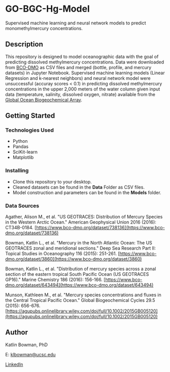 # GO-BGC-Hg-Model

Supervised machine learning and neural network models to predict monomethylmercury concentrations.

## Description

This repository is designed to model oceanographic data with the goal of predicting dissolved methylmercury concentrations. Data were downloaded from [BCO-DMO](https://www.bco-dmo.org/) as CSV files and merged (bottle, profile, and mercury datasets) in Jupyter Notebook. Supervised machine learning models (Linear Regression and k-nearest neighbors) and neural network model were unsuccessful (accuray scores < 0.1) in predicting dissolved methylmercury concentrations in the upper 2,000 meters of the water column given input data (temperature, salinity, dissolved oxygen, nitrate) available from the [Global Ocean Biogeochemical Array](https://www.go-bgc.org/floats). 

## Getting Started

### Technologies Used 

* Python
* Pandas
* SciKit-learn
* Matplotlib

### Installing

* Clone this repository to your desktop.
* Cleaned datasets can be found in the **Data** Folder as CSV files.
* Model construction and parameters can be found in the **Models** folder.

### Data Sources

Agather, Alison M., et al. "US GEOTRACES: Distribution of Mercury Species in the Western Arctic Ocean." American Geophysical Union 2016 (2016): CT34B-0184. [https://www.bco-dmo.org/dataset/738136](https://www.bco-dmo.org/dataset/738136)

Bowman, Katlin L., et al. "Mercury in the North Atlantic Ocean: The US GEOTRACES zonal and meridional sections." Deep Sea Research Part II: Topical Studies in Oceanography 116 (2015): 251-261. [https://www.bco-dmo.org/dataset/3860](https://www.bco-dmo.org/dataset/3860) 

Bowman, Katlin L., et al. "Distribution of mercury species across a zonal section of the eastern tropical South Pacific Ocean (US GEOTRACES GP16)." Marine Chemistry 186 (2016): 156-166. [https://www.bco-dmo.org/dataset/643494](https://www.bco-dmo.org/dataset/643494)

Munson, Kathleen M., et al. "Mercury species concentrations and fluxes in the Central Tropical Pacific Ocean." Global Biogeochemical Cycles 29.5 (2015): 656-676.[https://agupubs.onlinelibrary.wiley.com/doi/full/10.1002/2015GB005120](https://agupubs.onlinelibrary.wiley.com/doi/full/10.1002/2015GB005120)



## Author

Katlin Bowman, PhD

E: klbowman@ucsc.edu

[LinkedIn](https://www.linkedin.com/in/katlin-bowman/)

